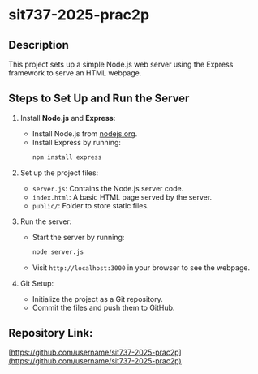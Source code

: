 # sit737-2025-prac2p

## Description
This project sets up a simple Node.js web server using the Express framework to serve an HTML webpage.

## Steps to Set Up and Run the Server

1. Install **Node.js** and **Express**:
   - Install Node.js from [nodejs.org](https://nodejs.org/).
   - Install Express by running: 
     ```bash
     npm install express
     ```

2. Set up the project files:
   - `server.js`: Contains the Node.js server code.
   - `index.html`: A basic HTML page served by the server.
   - `public/`: Folder to store static files.

3. Run the server:
   - Start the server by running:
     ```bash
     node server.js
     ```
   - Visit `http://localhost:3000` in your browser to see the webpage.

4. Git Setup:
   - Initialize the project as a Git repository.
   - Commit the files and push them to GitHub.

## Repository Link:
[https://github.com/username/sit737-2025-prac2p](https://github.com/username/sit737-2025-prac2p)

